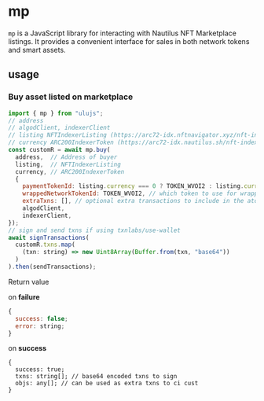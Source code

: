 # mp

`mp` is a JavaScript library for interacting with Nautilus NFT Marketplace listings. It provides a convenient interface for sales in both network tokens and smart assets.

## usage

### Buy asset listed on marketplace 

```javascript
import { mp } from "ulujs";
// address 
// algodClient, indexerClient
// listing NFTIndexerListing (https://arc72-idx.nftnavigator.xyz/nft-indexer/v1/mp/listings?active=true)
// currency ARC200IndexerToken (https://arc72-idx.nautilus.sh/nft-indexer/v1/arc200/tokens?contractId=51060671)
const customR = await mp.buy(
  address,  // Address of buyer
  listing,  // NFTIndexerListing
  currency, // ARC200IndexerToken
  {
    paymentTokenId: listing.currency === 0 ? TOKEN_WVOI2 : listing.currency, // which token to use for payment with network token as wrapped network 
    wrappedNetworkTokenId: TOKEN_WVOI2, // which token to use for wrapped network token
    extraTxns: [], // optional extra transactions to include in the atomic transfer such voi swap to payment token if available
    algodClient,
    indexerClient,
});
// sign and send txns if using txnlabs/use-wallet
await signTransactions(
  customR.txns.map(
    (txn: string) => new Uint8Array(Buffer.from(txn, "base64"))
  )
).then(sendTransactions);
```

Return value 

on **failure**

```javascript
{
  success: false;
  error: string;
}
```

on **success**

```
{
  success: true;
  txns: string[]; // base64 encoded txns to sign
  objs: any[]; // can be used as extra txns to ci cust
}
```